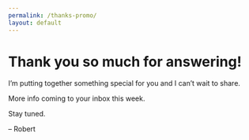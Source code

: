 ```yaml
---
permalink: /thanks-promo/
layout: default
---
```


<div class="text-xl text-grey-darkest leading-normal max-w-md mx-auto mt-8 pt-8" style="margin-bottom: 50px !important;" markdown="1">
	
<h1 class="mb-4 leading-tight">Thank you so much for answering!</h1>

I’m putting together something special for you and I can’t wait to share. 

More info coming to your inbox this week. 

Stay tuned.

– Robert

</div>